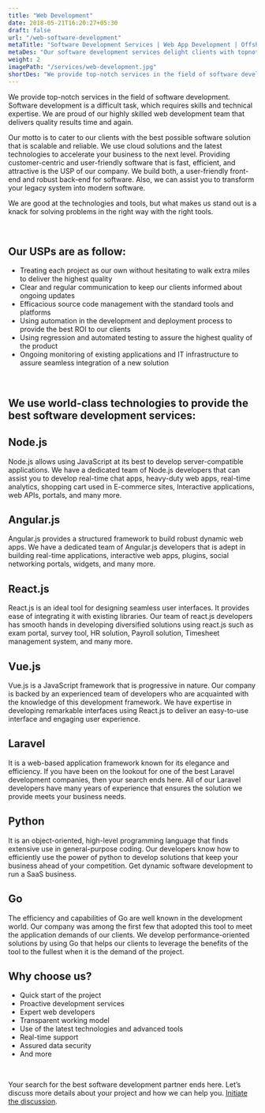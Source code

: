 ```yaml
---
title: "Web Development"
date: 2018-05-21T16:20:27+05:30
draft: false
url: "/web-software-development"
metaTitle: "Software Development Services | Web App Development | Offshore Web Software Development"
metaDes: "Our software development services delight clients with topnotch web technology usage, best development and deployment process and high quality product. Get web based software solution development and ongoing support."
weight: 2
imagePath: "/services/web-development.jpg"
shortDes: "We provide top-notch services in the field of software development. Software development is a difficult task, which requires skills and technical expertise."
---
```


We provide top-notch services in the field of software development. Software development is a difficult task, which requires skills and technical expertise. We are proud of our highly skilled web development team that delivers quality results time and again.

Our motto is to cater to our clients with the best possible software solution that is scalable and reliable. We use cloud solutions and the latest technologies to accelerate your business to the next level. Providing customer-centric and user-friendly software that is fast, efficient, and attractive is the USP of our company. We build both, a user-friendly front-end and robust back-end for software. Also, we can assist you to transform your legacy system into modern software.

We are good at the technologies and tools, but what makes us stand out is a knack for solving problems in the right way with the right tools.

<br>

## Our USPs are as follow:
- Treating each project as our own without hesitating to walk extra miles to deliver the highest quality
- Clear and regular communication to keep our clients informed about ongoing updates
- Efficacious source code management with the standard tools and platforms
- Using automation in the development and deployment process to provide the best ROI to our clients
- Using regression and automated testing to assure the highest quality of the product
- Ongoing monitoring of existing applications and IT infrastructure to assure seamless integration of a new solution

<br>

## We use world-class technologies to provide the best software development services:

<h2 class="technologyName">Node.js</h2>
Node.js allows using JavaScript at its best to develop server-compatible applications. We have a dedicated team of Node.js developers that can assist you to develop real-time chat apps, heavy-duty web apps, real-time analytics, shopping cart used in E-commerce sites,  Interactive applications, web APIs, portals, and many more.

<br>

<h2 class="technologyName">Angular.js</h2>
Angular.js provides a structured framework to build robust dynamic web apps. We have a dedicated team of Angular.js developers that is adept in building real-time applications, interactive web apps, plugins, social networking portals, widgets, and many more.

<br>

<h2 class="technologyName">React.js</h2>
React.js is an ideal tool for designing seamless user interfaces. It provides ease of integrating it with existing libraries. Our team of react.js developers has smooth hands in developing diversified solutions using react.js such as exam portal, survey tool, HR solution, Payroll solution, Timesheet management system, and many more.

<br>

<h2 class="technologyName">Vue.js</h2>
Vue.js is a JavaScript framework that is progressive in nature. Our company is backed by an experienced team of developers who are acquainted with the knowledge of this development framework. We have expertise in developing remarkable interfaces using React.js to deliver an easy-to-use interface and engaging user experience.

<br>

<h2 class="technologyName">Laravel</h2>
It is a web-based application framework known for its elegance and efficiency. If you have been on the lookout for one of the best Laravel development companies, then your search ends here. All of our Laravel developers have many years of experience that ensures the solution we provide meets your business needs.

<br>

<h2 class="technologyName">Python</h2>
It is an object-oriented, high-level programming language that finds extensive use in general-purpose coding. Our developers know how to efficiently use the power of python to develop solutions that keep your business ahead of your competition. Get dynamic software development to run a SaaS business.

<br>

<h2 class="technologyName">Go</h2>
The efficiency and capabilities of Go are well known in the development world. Our company was among the first few that adopted this tool to meet the application demands of our clients. We develop performance-oriented solutions by using Go that helps our clients to leverage the benefits of the tool to the fullest when it is the demand of the project.

<br>

## Why choose us?
- Quick start of the project
- Proactive development services
- Expert web developers
- Transparent working model
- Use of the latest technologies and advanced tools
- Real-time support
- Assured data security
- And more

<br>

Your search for the best software development partner ends here. Let’s discuss more details about your project and how we can help you. <a href="/contact">Initiate the discussion</a>.
